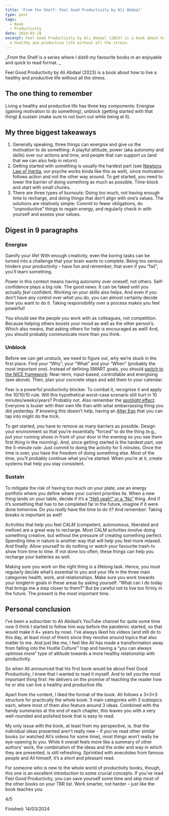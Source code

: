 ```yaml
---
title: 'From the Shelf: Feel Good Productivity by Ali Abdaal'
type: post
tags:
  - Book
  - Productivity
date: 2024-03-18
excerpt: Feel Good Productivity by Ali Abdaal (2023) is a book about how to live
  a healthy and productive life without all the stress.
---
```


_From the Shelf is a series where I distill my favourite books in an enjoyable and quick to read format. _

Feel Good Productivity by Ali Abdaal (2023) is a book about how to live a healthy and productive life without all the stress.

## The one thing to remember

Living a healthy and productive life has three key components: Energise (gaining motivation to do something), unblock (getting started with that thing) & sustain (make sure to not burn out while being at it).

## My three biggest takeaways

1. Generally speaking, three things can energise and give us the motivation to do something: A playful attitude, power (aka autonomy and skills) over our actions and time, and people that can support us (and that we can also help in return).
2. Getting started with something is usually the hardest part (see [Newtons Law of Inertia](https://www1.grc.nasa.gov/beginners-guide-to-aeronautics/newtons-laws-of-motion/), our psyche works kinda like this as well), since motivation follows action and not the other way around. To get started, you need to lower the barrier of doing something as much as possible. Time-block and start with small chunks.
3. There are three types of burnouts: Doing too much, not having enough time to recharge, and doing things that don’t align with one’s values. The solutions are relatively simple: Commit to fewer obligations, do “unproductive” things to regain energy, and regularly check in with yourself and assess your values.

## Digest in 9 paragraphs

### Energise

Gamify your life! With enough creativity, even the boring tasks can be turned into a challenge that your brain wants to complete. Being too serious hinders your productivity – have fun and remember, that even if you “fail”, you’ll learn something.

Power in this context means having autonomy over oneself, not others. Self-confidence plays a big role. The good news: It can be faked until you actually _feel_ confident. Working on your skills also helps. And even if you don’t have any control over _what_ you do, you can almost certainly decide _how_ you want to do it. Taking responsibility over a process makes you feel powerful!

You should see the people you work with as colleagues, not competition. Because helping others boosts your mood as well as the other person’s. Which also means, that asking others for help is encouraged as well! And, you should probably communicate more than you think.

### Unblock

Before we can get unstuck, we need to figure out, why we’re stuck in the first place. Find your “Why”, your “What” and your “When” (probably the most important one). Instead of defining SMART goals, you should [switch to the NICE framework](https://share.snipd.com/snip/befd9880-16a7-4160-8fcb-49d562112bf5): Near-term, input-based, controllable and energising (see above). Then, plan your concrete steps and add them to your calendar.

Fear is a powerful productivity blocker. To combat it, recognise it and apply the 10/10/10 rule. Will this hypothetical worst-case scenario still hurt in 10 minutes/weeks/years? Probably not. Also remember the [spotlight effect](https://en.wikipedia.org/wiki/Spotlight_effect): Everyone is busier with their own life than with what embarrassing thing you did yesterday. If knowing this doesn’t help, having an [Alter Ego](https://alteregoeffect.com/what/) that you can tap into might do the trick.

To get started, you have to remove as many barriers as possible. Design your environment so that you’re essentially “forced” to do the thing (e.g., put your running shoes in front of your door in the evening so you see them first thing in the morning). And, since getting started is the hardest part, use the 5-minute rule: Just commit to doing the activity for 5 minutes. Once the time is over, you have the freedom of doing something else. Most of the time, you’ll probably continue what you’ve started. When you’re at it, create systems that help you stay consistent.

### Sustain

To mitigate the risk of having too much on your plate, use an energy portfolio where you define where your current priorities lie. When a new thing lands on your table, decide if it’s a [“Hell yeah!” or a “No”](https://sive.rs/hellyeah) thing. And if it’s something that has to be completed far in the future, imagine if it were done tomorrow. Do you _really_ have the time to do it? And remember: Taking breaks is important as well!

Activities that help you feel _CALM_ (competent, autonomous, liberated and mellow) are a great way to recharge. Most CALM activities involve doing something creative, but without the pressure of creating something perfect. Spending time in nature is another way that will help you feel more relaxed. And finally: Allow yourself to do nothing or watch your favourite trash-tv show from time to time. If not done too often, these things can help you recharge your batteries as well.

Making sure you work on the right thing is a lifelong task. Hence, you must regularly decide what’s essential to you and your life in the three main categories health, work, and relationships. Make sure you work towards your longterm goals in these areas by asking yourself: “What can I do today that brings me a step closer to them?” But be careful not to live too firmly in the future. The present is the most important time.

## Personal conclusion

I’ve been a subscriber to Ali Abdaal’s YouTube channel for quite some time now (I think I started to follow him way before the pandemic started, so that would make it 4+ years by now). I’ve always liked his videos (and still do to this day, at least most of them) since they revolve around topics that also matter to me. And just like me, I feel like Ali has made a transformation away from falling into the Hustle Culture™ trap and having a “you can always optimise more” type of attitude towards a more healthy relationship with productivity.

So when Ali announced that his first book would be about Feel Good Productivity, I knew that I wanted to read it myself. And to tell you the most important thing first: He delivers on the promise of teaching the reader how he or she can live a healthy and productive life.

Apart from the content, I liked the format of the book. Ali follows a 3×3×3 structure for practically the whole book: 3 main categories with 3 subtopics each, where most of them also feature around 3 ideas. Combined with the handy summaries at the end of each chapter, this leaves you with a very well-rounded and polished book that is easy to read.

My only issue with the book, at least from my perspective, is, that the individual ideas presented aren’t really new – if you’ve read other similar books (or watched Ali’s videos for some time), most things won’t really be eye-opening to you. While it overall feels more like a summary of other authors' work, the combination of the ideas and the order and way in which they are presented, is still refreshing. Sprinkled with anecdotes from famous people and Ali himself, it’s a short and pleasant read.

For someone who is new to the whole world of productivity books, though, this one is an excellent introduction to some crucial concepts. If you’ve read Feel Good Productivity, you can save yourself some time and skip most of the other books on your TBR list. Work smarter, not harder – just like the book teaches you.

4/5

Finished: 14/03/2024
